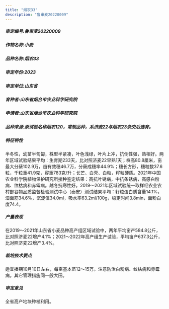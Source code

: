 ```yaml
---
title: "烟农33"
description: "鲁审麦20220009"
---
```

##### 审定编号:鲁审麦20220009

##### 作物名称:小麦

##### 品种名称:烟农33

##### 审定年份:2023

##### 审定单位:山东省

##### 育种者:山东省烟台市农业科学研究院

##### 申请者:山东省烟台市农业科学研究院

##### 品种来源:原试验名称烟农120，常规品种，系济麦22与烟农23杂交后选育。

##### 特征特性
半冬性，幼苗半匍匐，株型半紧凑，叶色浅绿，叶片上冲，抗倒性强，熟相好。两年区域试验结果平均：生育期233天，比对照济麦22早熟1天；株高80.8厘米，亩最大分蘖102.9万，亩有效穗46.7万，分蘖成穗率44.9%；穗长方形，穗粒数37.6粒，千粒重41.9克，容重783克/升；长芒、白壳、白粒，籽粒硬质。2021年中国农业科学院植物保护研究所接种鉴定结果：高抗叶锈病，中抗条锈病，高感白粉病、纹枯病和赤霉病。越冬抗寒性好。2019～2021年区域试验统一取样经农业农村部谷物品质监督检验测试中心（泰安）测试结果平均：籽粒蛋白质含量14.1%，湿面筋34.6%，沉淀值34.0ml，吸水率63.2ml/100g，稳定时间3.8min，面粉白度74.4。

##### 产量表现
在2019～2021年山东省小麦品种高产组区域试验中，两年平均亩产584.8公斤，比对照济麦22增产4.1%；2021～2022年高产组生产试验，平均亩产637.3公斤，比对照济麦22增产3.4%。

##### 栽培技术要点
适宜播期10月10日左右，每亩基本苗12～15万。注意防治白粉病、纹枯病和赤霉病。其它管理措施同一般大田。

##### 审定意见
全省高产地块种植利用。
